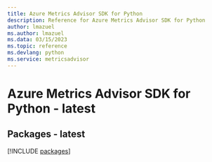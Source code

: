 ```yaml
---
title: Azure Metrics Advisor SDK for Python
description: Reference for Azure Metrics Advisor SDK for Python
author: lmazuel
ms.author: lmazuel
ms.data: 03/15/2023
ms.topic: reference
ms.devlang: python
ms.service: metricsadvisor
---
```

# Azure Metrics Advisor SDK for Python - latest
## Packages - latest
[!INCLUDE [packages](metrics-advisor-index.md)]